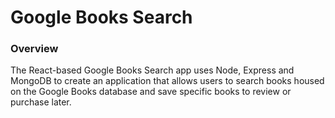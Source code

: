 # Google Books Search

### Overview

The React-based Google Books Search app uses Node, Express and MongoDB to create an application that allows users to search books housed on the Google Books database and save specific books to review or purchase later.


